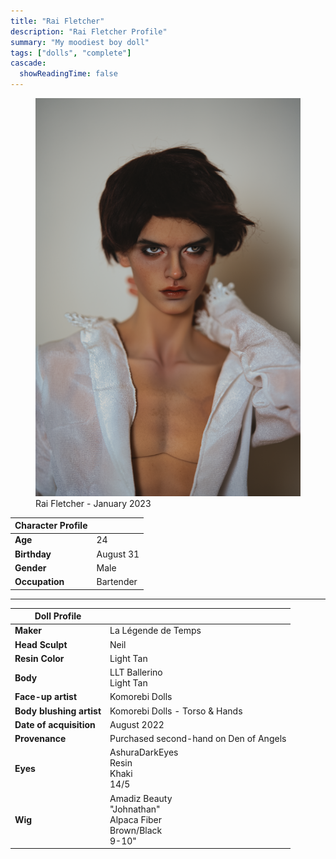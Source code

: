 ```yaml
---
title: "Rai Fletcher"
description: "Rai Fletcher Profile"
summary: "My moodiest boy doll"
tags: ["dolls", "complete"]
cascade:
  showReadingTime: false
---
```

<figure><img src="rai-shirtless.png" alt="A doll posing holding a white straw Hat" width="500"><figcaption>Rai Fletcher - January 2023</figcaption></figure> 

| Character Profile | |
| ----- | ---|
| **Age** | 24 |
| **Birthday** | August 31 |
| **Gender** | Male |
| **Occupation** | Bartender |

---

| Doll Profile | |
| ----- | ---|
| **Maker** | La Légende de Temps  |
| **Head Sculpt** | Neil |
| **Resin Color** | Light Tan |
| **Body** | LLT Ballerino <br> Light Tan |
| **Face-up artist** | Komorebi Dolls |
| **Body blushing artist** | Komorebi Dolls - Torso & Hands|
| **Date of acquisition** | August 2022 |
| **Provenance** | Purchased second-hand on Den of Angels |
| **Eyes** | AshuraDarkEyes <br> Resin <br> Khaki <br> 14/5 |
| **Wig** | Amadiz Beauty <br> "Johnathan" <br> Alpaca Fiber <br> Brown/Black <br> 9-10" |